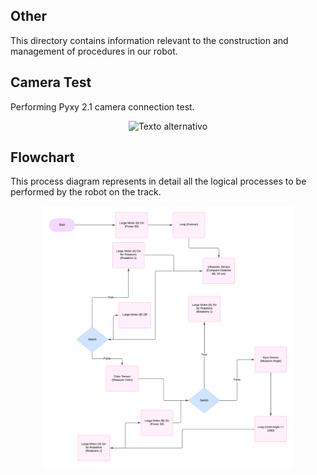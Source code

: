 ## Other

This directory contains information relevant to the construction and management of procedures in our robot.

## Camera Test
Performing Pyxy 2.1 camera connection test.

<div style="text-align: center;">
  <img src="https://github.com/csvprobotica/Bender21Meraki/blob/main/other/Test_Pyxy_Camara.gif" alt="Texto alternativo" width="300"/>
</div>

## Flowchart
This process diagram represents in detail all the logical processes to be performed by the robot on the track.

<div style="text-align: center;">
  <img src="https://github.com/csvprobotica/Bender21Meraki/blob/main/other/Flowchart.png" alt="Texto alternativo" width="400"/>
</div>

